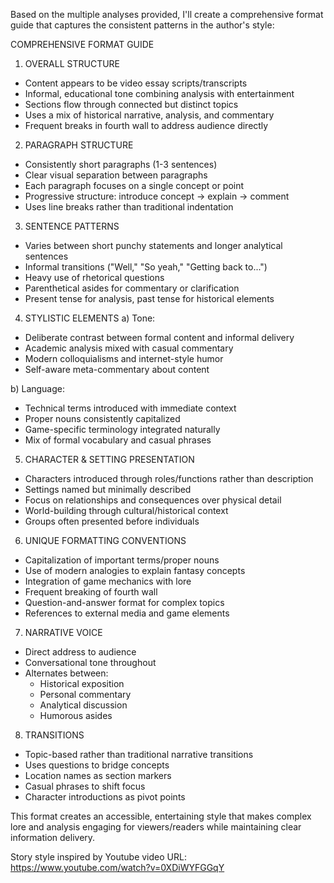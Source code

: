 Based on the multiple analyses provided, I'll create a comprehensive format guide that captures the consistent patterns in the author's style:

COMPREHENSIVE FORMAT GUIDE

1. OVERALL STRUCTURE
- Content appears to be video essay scripts/transcripts
- Informal, educational tone combining analysis with entertainment
- Sections flow through connected but distinct topics
- Uses a mix of historical narrative, analysis, and commentary
- Frequent breaks in fourth wall to address audience directly

2. PARAGRAPH STRUCTURE
- Consistently short paragraphs (1-3 sentences)
- Clear visual separation between paragraphs
- Each paragraph focuses on a single concept or point
- Progressive structure: introduce concept → explain → comment
- Uses line breaks rather than traditional indentation

3. SENTENCE PATTERNS
- Varies between short punchy statements and longer analytical sentences
- Informal transitions ("Well," "So yeah," "Getting back to...")
- Heavy use of rhetorical questions
- Parenthetical asides for commentary or clarification
- Present tense for analysis, past tense for historical elements

4. STYLISTIC ELEMENTS
a) Tone:
- Deliberate contrast between formal content and informal delivery
- Academic analysis mixed with casual commentary
- Modern colloquialisms and internet-style humor
- Self-aware meta-commentary about content

b) Language:
- Technical terms introduced with immediate context
- Proper nouns consistently capitalized
- Game-specific terminology integrated naturally
- Mix of formal vocabulary and casual phrases

5. CHARACTER & SETTING PRESENTATION
- Characters introduced through roles/functions rather than description
- Settings named but minimally described
- Focus on relationships and consequences over physical detail
- World-building through cultural/historical context
- Groups often presented before individuals

6. UNIQUE FORMATTING CONVENTIONS
- Capitalization of important terms/proper nouns
- Use of modern analogies to explain fantasy concepts
- Integration of game mechanics with lore
- Frequent breaking of fourth wall
- Question-and-answer format for complex topics
- References to external media and game elements

7. NARRATIVE VOICE
- Direct address to audience
- Conversational tone throughout
- Alternates between:
  * Historical exposition
  * Personal commentary
  * Analytical discussion
  * Humorous asides

8. TRANSITIONS
- Topic-based rather than traditional narrative transitions
- Uses questions to bridge concepts
- Location names as section markers
- Casual phrases to shift focus
- Character introductions as pivot points

This format creates an accessible, entertaining style that makes complex lore and analysis engaging for viewers/readers while maintaining clear information delivery.

Story style inspired by Youtube video URL: https://www.youtube.com/watch?v=0XDiWYFGGqY